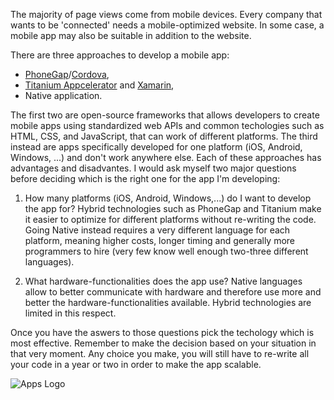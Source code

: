 The majority of page views come from mobile devices. 
Every company that wants to be 'connected' needs a mobile-optimized website.
In some case, a  mobile app may also be suitable in addition to the website.

There are three approaches to develop a mobile app:
* [PhoneGap](http://phonegap.com)/[Cordova](http://cordova.apache.org),
* [Titanium Appcelerator](http://www.appcelerator.com) and [Xamarin](http://xamarin.com),
* Native application.

The first two are open-source frameworks that allows developers to create mobile apps using standardized web APIs and common techologies such as HTML, CSS, and JavaScript, that can work of different platforms. The third instead are apps specifically developed for one platform (iOS, Android, Windows, ...) and don't work anywhere else.
Each of these approaches has advantages and disadvantes. 
I would ask myself two major questions before deciding which is the right one for the app I'm developing:

1) How many platforms (iOS, Android, Windows,...) do I want to develop the app for? Hybrid technologies such as PhoneGap and Titanium make it easier to optimize for different platforms without re-writing the code. Going Native instead requires a very different language for each platform, meaning higher costs, longer timing and generally more programmers to hire (very few know well enough two-three different languages). 

2) What hardware-functionalities does the app use? Native languages allow to better communicate with hardware and therefore use more and better the hardware-functionalities available. Hybrid technologies are limited in this respect.

Once you have the aswers to those questions pick the techology which is most effective.
Remember to make the decision based on your situation in that very moment. Any choice you make, you will still have to re-write all your code in a year or two in order to make the app scalable.


![Apps Logo](http://www.sassyjanegenealogy.com/wp-content/uploads/2013/05/apps-image.jpg)
